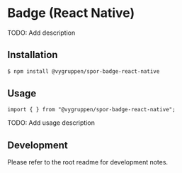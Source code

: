 # Badge (React Native)

TODO: Add description

## Installation

```bash
$ npm install @vygruppen/spor-badge-react-native
```

## Usage

```tsx
import { } from "@vygruppen/spor-badge-react-native";
```
TODO: Add usage description

## Development

Please refer to the root readme for development notes.
